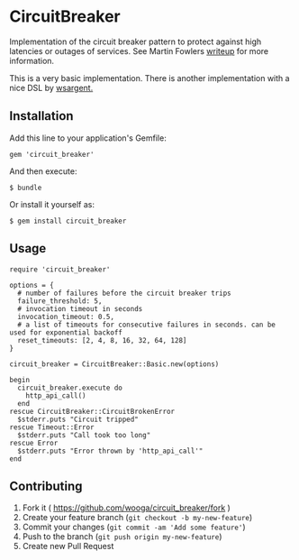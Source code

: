 # CircuitBreaker

Implementation of the circuit breaker pattern to protect against high latencies or outages of services.
See Martin Fowlers [writeup](http://martinfowler.com/bliki/CircuitBreaker.html) for more information.

This is a very basic implementation. There is another implementation with a nice DSL by [wsargent.](https://github.com/wsargent/circuit_breaker)


## Installation

Add this line to your application's Gemfile:

    gem 'circuit_breaker'

And then execute:

    $ bundle

Or install it yourself as:

    $ gem install circuit_breaker

## Usage

````
require 'circuit_breaker'

options = {
  # number of failures before the circuit breaker trips
  failure_threshold: 5,
  # invocation timeout in seconds
  invocation_timeout: 0.5,
  # a list of timeouts for consecutive failures in seconds. can be used for exponential backoff
  reset_timeouts: [2, 4, 8, 16, 32, 64, 128]
}

circuit_breaker = CircuitBreaker::Basic.new(options)

begin
  circuit_breaker.execute do
    http_api_call()
  end
rescue CircuitBreaker::CircuitBrokenError
  $stderr.puts "Circuit tripped"
rescue Timeout::Error
  $stderr.puts "Call took too long"
rescue Error
  $stderr.puts "Error thrown by 'http_api_call'"
end
````
## Contributing

1. Fork it ( https://github.com/wooga/circuit_breaker/fork )
2. Create your feature branch (`git checkout -b my-new-feature`)
3. Commit your changes (`git commit -am 'Add some feature'`)
4. Push to the branch (`git push origin my-new-feature`)
5. Create new Pull Request
